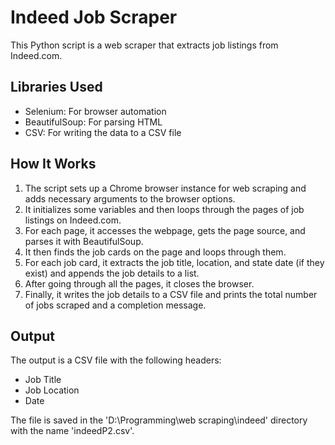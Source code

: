 # Indeed Job Scraper

This Python script is a web scraper that extracts job listings from Indeed.com.

## Libraries Used

- Selenium: For browser automation
- BeautifulSoup: For parsing HTML
- CSV: For writing the data to a CSV file

## How It Works

1. The script sets up a Chrome browser instance for web scraping and adds necessary arguments to the browser options.
2. It initializes some variables and then loops through the pages of job listings on Indeed.com.
3. For each page, it accesses the webpage, gets the page source, and parses it with BeautifulSoup.
4. It then finds the job cards on the page and loops through them.
5. For each job card, it extracts the job title, location, and state date (if they exist) and appends the job details to a list.
6. After going through all the pages, it closes the browser.
7. Finally, it writes the job details to a CSV file and prints the total number of jobs scraped and a completion message.

## Output

The output is a CSV file with the following headers:
- Job Title
- Job Location
- Date

The file is saved in the 'D:\Programming\web scraping\indeed' directory with the name 'indeedP2.csv'.

